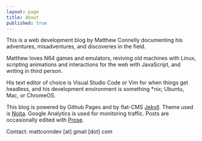 ```yaml
---
layout: page
title: About
published: true
---
```


This is a web development blog by Matthew Connelly documenting his adventures, misadventures, and discoveries in the field.   

Matthew loves N64 games and emulators, reviving old machines with Linux, scripting animations and interactions for the web with JavaScript, and writing in third person.

His text editor of choice is Visual Studio Code or Vim for when things get headless, and his development environment is something *nix; Ubuntu, Mac, or ChromeOS.

This blog is powered by Github Pages and by flat-CMS [Jekyll](http://jekyllrb.com/). Theme used is [Noita](https://github.com/penibelst/jekyll-noita). Google Analytics is used for monitoring traffic. Posts are occasionally edited with [Prose](http://prose.io/).  

Contact: mattconndev [at] gmail [dot] com